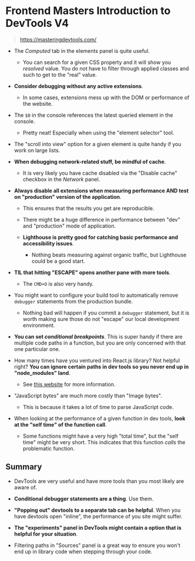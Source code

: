 # Frontend Masters Introduction to DevTools V4

> https://masteringdevtools.com/

- The _Computed_ tab in the elements panel is quite useful.

  - You can search for a given CSS property and it will show you _resolved_ value. You do not have to filter through applied classes and such to get to the "real" value.

- **Consider debugging without any active extensions**.

  - In some cases, extensions mess up with the DOM or performance of the website.

- The `$0` in the console references the latest queried element in the console.

  - Pretty neat! Especially when using the "element selector" tool.

- The "scroll into view" option for a given element is quite handy if you work on large lists.

- **When debugging network-related stuff, be mindful of cache**.

  - It is very likely you have cache disabled via the "Disable cache" checkbox in the _Network_ panel.

- **Always disable all extensions when measuring performance AND test on "production" version of the application**.

  - This ensures that the results you get are reproducible.

  - There might be a huge difference in performance between "dev" and "production" mode of application.

  - **Lighthouse is pretty good for catching basic performance and accessibility issues**.

    - Nothing beats measuring against organic traffic, but Lighthouse could be a good start.

- **TIL that hitting "ESCAPE" opens another pane with more tools**.

  - The `CMD+O` is also very handy.

- You might want to configure your build tool to automatically remove `debugger` statements from the production bundle.

  - Nothing bad will happen if you commit a `debugger` statement, but it is worth making sure those do not "escape" our local development environment.

- **You can set _conditional breakpoints_**. This is super handy if there are multiple code paths in a function, but you are only concerned with that one particular one.

- How many times have you ventured into React.js library? Not helpful right? **You can ignore certain paths in dev tools so you never end up in "node_modules" land**.

  - See [this website](https://developer.chrome.com/docs/devtools/settings/ignore-list) for more information.

- "JavaScript bytes" are much more costly than "Image bytes".

  - This is because it takes a lot of time to parse JavaScript code.

- When looking at the performance of a given function in dev tools, **look at the "self time" of the function call**.

  - Some functions might have a very high "total time", but the "self time" might be very short. This indicates that this function _calls_ the problematic function.

## Summary

- DevTools are very useful and have more tools than you most likely are aware of.

- **Conditional debugger statements are a thing**. Use them.

- **"Popping out" devtools to a separate tab can be helpful**. When you have devtools open "inline", the performance of you site might suffer.

- **The "experiments" panel in DevTools might contain a option that is helpful for your situation**.

- Filtering paths in "Sources" panel is a great way to ensure you won't end up in library code when stepping through your code.
